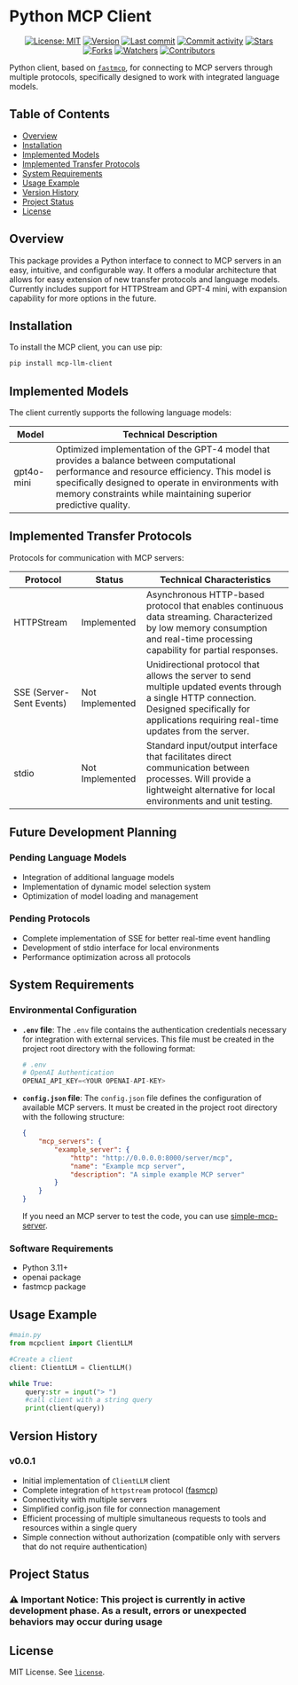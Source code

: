 # Python MCP Client

<div align = center>

[![License: MIT](https://img.shields.io/badge/License-MIT-green.svg)](https://opensource.org/licenses/MIT)
[![Version](https://img.shields.io/pypi/v/mcp-llm-client?color=%2334D058&label=Version)](https://pypi.org/project/mcp-llm-client)
[![Last commit](https://img.shields.io/github/last-commit/rb58853/python-mcp-client.svg?style=flat)](https://github.com/rb58853/python-mcp-client/commits)
[![Commit activity](https://img.shields.io/github/commit-activity/m/rb58853/python-mcp-client)](https://github.com/rb58853/python-mcp-client/commits)
[![Stars](https://img.shields.io/github/stars/rb58853/python-mcp-client?style=flat&logo=github)](https://github.com/rb58853/python-mcp-client/stargazers)
[![Forks](https://img.shields.io/github/forks/rb58853/python-mcp-client?style=flat&logo=github)](https://github.com/rb58853/python-mcp-client/network/members)
[![Watchers](https://img.shields.io/github/watchers/rb58853/python-mcp-client?style=flat&logo=github)](https://github.com/rb58853/python-mcp-client)
[![Contributors](https://img.shields.io/github/contributors/rb58853/python-mcp-client)](https://github.com/rb58853/python-mcp-client/graphs/contributors)

</div>

Python client, based on [`fastmcp`](https://github.com/modelcontextprotocol/python-sdk), for connecting to MCP servers through multiple protocols, specifically designed to work with integrated language models.

## Table of Contents

* [Overview](#overview)
* [Installation](#installation)
* [Implemented Models](#implemented-models)
* [Implemented Transfer Protocols](#implemented-transfer-protocols)
* [System Requirements](#system-requirements)
* [Usage Example](#usage-example)
* [Version History](#version-history)
* [Project Status](#project-status)
* [License](#license)

## Overview

This package provides a Python interface to connect to MCP servers in an easy, intuitive, and configurable way. It offers a modular architecture that allows for easy extension of new transfer protocols and language models. Currently includes support for HTTPStream and GPT-4 mini, with expansion capability for more options in the future.

## Installation

To install the MCP client, you can use pip:

```bash
pip install mcp-llm-client
```

## Implemented Models

The client currently supports the following language models:

| Model | Technical Description |
| --- | --- |
| gpt4o-mini | Optimized implementation of the GPT-4 model that provides a balance between computational performance and resource efficiency. This model is specifically designed to operate in environments with memory constraints while maintaining superior predictive quality. |

## Implemented Transfer Protocols

Protocols for communication with MCP servers:

| Protocol | Status | Technical Characteristics |
| --- | --- | --- |
| HTTPStream | Implemented | Asynchronous HTTP-based protocol that enables continuous data streaming. Characterized by low memory consumption and real-time processing capability for partial responses. |
| SSE (Server-Sent Events) | Not Implemented | Unidirectional protocol that allows the server to send multiple updated events through a single HTTP connection. Designed specifically for applications requiring real-time updates from the server. |
| stdio | Not Implemented | Standard input/output interface that facilitates direct communication between processes. Will provide a lightweight alternative for local environments and unit testing. |

## Future Development Planning

### Pending Language Models

* Integration of additional language models
* Implementation of dynamic model selection system
* Optimization of model loading and management

### Pending Protocols

* Complete implementation of SSE for better real-time event handling
* Development of stdio interface for local environments
* Performance optimization across all protocols

## System Requirements

### Environmental Configuration

* **`.env` file**: The `.env` file contains the authentication credentials necessary for integration with external services. This file must be created in the project root directory with the following format:

    ```python
    # .env
    # OpenAI Authentication
    OPENAI_API_KEY=<YOUR OPENAI-API-KEY>
    ```

* **`config.json` file**: The `config.json` file defines the configuration of available MCP servers. It must be created in the project root directory with the following structure:

    ```json
    {
        "mcp_servers": {
            "example_server": {
                "http": "http://0.0.0.0:8000/server/mcp",
                "name": "Example mcp server",
                "description": "A simple example MCP server"
            }
        }
    }
    ```

    If you need an MCP server to test the code, you can use [simple-mcp-server](https://github.com/rb58853/simple-mcp-server).

### Software Requirements

* Python 3.11+
* openai package
* fastmcp package

## Usage Example

```python
#main.py
from mcpclient import ClientLLM

#Create a client
client: ClientLLM = ClientLLM()

while True:
    query:str = input("> ")
    #call client with a string query
    print(client(query))

```

## Version History

### v0.0.1

* Initial implementation of `ClientLLM` client
* Complete integration of `httpstream` protocol ([fasmcp](https://github.com/modelcontextprotocol/python-sdk))
* Connectivity with multiple servers
* Simplified config.json file for connection management
* Efficient processing of multiple simultaneous requests to tools and resources within a single query
* Simple connection without authorization (compatible only with servers that do not require authentication)

## Project Status

### ⚠️ Important Notice: This project is currently in active development phase. As a result, errors or unexpected behaviors may occur during usage

## License

MIT License. See [`license`](license).
